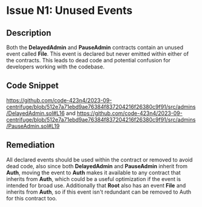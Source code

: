 # Issue N1: Unused Events

## Description

Both the **DelayedAdmin** and **PauseAdmin** contracts contain an unused event called **File**. This event is declared but never emitted within either of the contracts. This leads to dead code and potential confusion for developers working with the codebase.

## Code Snippet

https://github.com/code-423n4/2023-09-centrifuge/blob/512e7a71ebd9ae76384f837204216f26380c9f91/src/admins/DelayedAdmin.sol#L16 and https://github.com/code-423n4/2023-09-centrifuge/blob/512e7a71ebd9ae76384f837204216f26380c9f91/src/admins/PauseAdmin.sol#L19

## Remediation

All declared events should be used within the contract or removed to avoid dead code, also since both **DelayedAdmin** and **PauseAdmin** inherit from **Auth**, moving the event to **Auth** makes it available to any contract that inherits from **Auth**, which could be a useful optimization if the event is intended for broad use. Additionally that **Root** also has an event **File** and inherits from **Auth**, so if this event isn't redundant can be removed to Auth for this contract too.